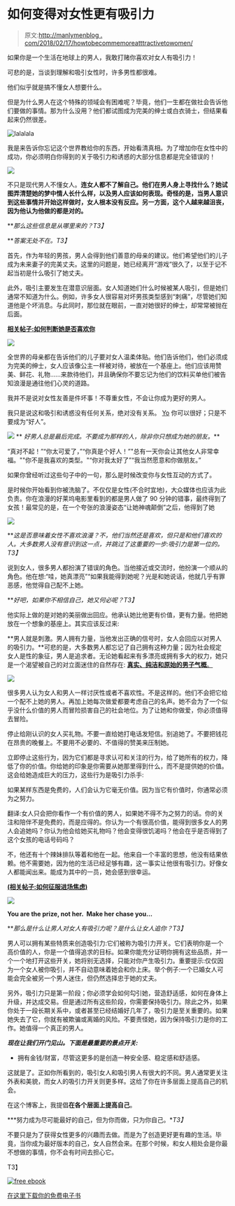 # 如何变得对女性更有吸引力

> 原文:[http://manlymenblog . com/2018/02/17/howtobecommemoreatttractivetowomen/](http://manlymenblog.com/2018/02/17/howtobecomemoreatttractivetowomen/)

如果你是一个生活在地球上的男人，我敢打赌你喜欢对女人有吸引力！

可悲的是，当谈到理解和吸引女性时，许多男性都很难。

他们似乎就是搞不懂女人想要什么。

但是为什么男人在这个特殊的领域会有困难呢？毕竟，他们一生都在做社会告诉他们要做的事情。那为什么没用？他们都试图成为完美的绅士或白衣骑士，但结果看起来仍然很差。

![lalalala](../Images/e0b59739bca49f899df7e687db44bc62.png)

我是来告诉你忘记这个世界教给你的东西，开始看清真相。为了增加你在女性中的成功，你必须明白你得到的关于吸引力和诱惑的大部分信息都是完全错误的！

![](../Images/4114eb84e881b83b5913e887c492ca1a.png)

不只是现代男人不懂女人。**连女人都不了解自己。他们在男人身上寻找什么？她试图弄清楚她的梦中情人长什么样，以及男人应该如何表现。奇怪的是，当男人意识到这些事情并开始这样做时，女人根本没有反应。另一方面，这个人越来越沮丧，因为他认为他做的都是对的。**

***那么这些信息是从哪里来的？*T3】**

***答案无处不在。*T3】**

首先，作为年轻的男孩，男人会得到他们善意的母亲的建议。他们希望他们的儿子成为未来妻子的完美丈夫。这里的问题是，她已经离开“游戏”很久了，以至于记不起当初是什么吸引了她丈夫。

此外，吸引主要发生在潜意识层面。女人知道她们什么时候被某人吸引，但是她们通常不知道为什么。例如，许多女人很容易对坏男孩类型感到“刺痛”，尽管她们知道他是个坏消息。与此同时，那位就在眼前，一直对她很好的绅士，却常常被抛在后面。

**[相关帖子:如何判断她是否喜欢你](http://manlymenblog.com/2018/12/22/how-to-tell-if-she-likes-you/)**

![](../Images/15f421ac5f577c0951eac61ae36cce02.png)

全世界的母亲都在告诉他们的儿子要对女人温柔体贴。他们告诉他们，他们必须成为完美的绅士，女人应该像公主一样被对待，被放在一个基座上。他们应该用赞美、鲜花、礼物……来款待他们，并且确保你不要忘记为他们的饮料买单他们被告知浪漫是通往他们心灵的道路。

我并不是说对女性友善是件坏事！不尊重女性，不会让你成为更好的男人。

我只是说这和吸引和诱惑没有任何关系，绝对没有关系。 [Yo](http://manlymenblog.com/2018/02/17/become-the-alphamale/) 你可以很好；只是不要成为“好人”。

![](../Images/bf550e102d32136e81dd868179ea0c82.png) ** *好男人总是最后完成。不要成为那样的人，除非你只想成为她的朋友。***

“真对不起！”“你太可爱了，”“你真是个好人！”"总有一天你会让其他女人非常幸福。""你不是我喜欢的类型。"“你对我太好了”“我当然愿意和你做朋友。”

如果你曾经听过这些句子中的一句，那么是时候改变你与女性互动的方式了。

是时候你开始看到你被洗脑了。不仅仅是女性(不合时宜地)，大众媒体也应该为此负责。你在浪漫的好莱坞电影里看到的都是男人做了 90 分钟的错事，最终得到了女孩！最常见的是，在一个夸张的浪漫姿态“让她神魂颠倒”之后，他得到了她

![](../Images/64748ea40fad85d224104e5c5dea5b38.png)

***这是否意味着女性不喜欢浪漫？不，他们当然还是喜欢，但只是和他们喜欢的人。大多数男人没有意识到这一点，并跳过了这重要的一步:吸引力是第一位的。*T3】**

说到女人，很多男人都扮演了错误的角色。当他接近或交流时，他扮演一个顺从的角色。他在想:“哇，她真漂亮”“如果我能得到她呢？光是和她说话，他就几乎有罪恶感，他觉得自己配不上她。

***好吧，如果你不相信自己，她又何必呢？*T3】**

他实际上做的是对她的美丽做出回应。他承认她比他更有价值，更有力量。他把她放在一个想象的基座上。其实应该反过来:

**男人就是刺激。男人拥有力量，当他发出正确的信号时，女人会回应以对男人的吸引力。**可悲的是，大多数男人都忘记了自己拥有这种力量；因为社会规定女人是性的象征，男人是追求者。无论她看起来有多漂亮或拥有多大的权力，她只是一个渴望被自己的对立面迷住的自然存在: [**真实、纯洁和原始的男子气概**。](http://manlymenblog.com/2018/02/17/become-the-alphamale/)

![](../Images/ceae76e91fe053e0a70701e1380071dd.png)

很多男人认为女人和男人一样讨厌性或者不喜欢性。不是这样的。他们不会把它给一个配不上她的男人。再加上她每次做爱都要考虑自己的名声。她不会为了一个似乎没什么价值的男人而冒险损害自己的社会地位。为了让她和你做爱，你必须值得去冒险。

停止给刚认识的女人买礼物。不要一直给她打电话发短信。别追她了。不要把钱花在昂贵的晚餐上。不要用不必要的、不值得的赞美来压制她。

立即停止这些行为，因为它们都是寻求认可和关注的行为，给了她所有的权力，降低了你的价值。你给她的印象是你需要从她那里得到什么，而不是提供她的价值。这会给她造成巨大的压力，这些行为是吸引力杀手:

如果某样东西是免费的，人们会认为它毫无价值。因为当它有价值时，你通常必须为之努力。

翻译:女人只会把你看作一个有价值的男人，如果她不得不为之努力的话。你的关注和陪伴不是免费的，而是应得的。你认为一个有很高价值，能得到很多女人的男人会追她吗？你认为他会给她买礼物吗？他会变得很饥渴吗？他会在乎是否得到了这个女孩的电话号码吗？

不，他还有十个辣妹排队等着和他在一起。他来自一个丰富的思想，他没有结果依赖。他不需要她，因为他的生活已经足够有趣，这一事实让他很有吸引力。好像女人都能闻出来。能成为其中的一员，她会感到很幸运。

**[(相关帖子:如何征服进场焦虑)](http://manlymenblog.com/2018/11/05/conquer-approach-anxiety/)**

![](../Images/f25a4966459d89c77aa298b4edb35a73.png)

**You are the prize, not her.  Make her chase you…**

***那么是什么让男人对女人有吸引力呢？是什么让女人追你？*T3】**

男人可以拥有某些特质来创造吸引力:它们被称为吸引力开关。它们表明你是一个高价值的人，你是一个值得追求的目标。如果你能充分证明你拥有这些品质，并一个一个地打开这些开关，她将别无选择，只能对你产生吸引力。重要提示:仅仅因为一个女人被你吸引，并不自动意味着她会和你上床。举个例子:一个已婚女人可能会完全被另一个男人迷住，但仍然选择忠于她的丈夫。

另外，吸引力只是第一阶段；你必须学会如何勾引她，营造舒适感，如何在身体上升级，并达成交易。但是通过所有这些阶段，你需要保持吸引力。除此之外，如果你处于一段长期关系中，或者甚至已经结婚好几年了，吸引力是至关重要的。如果她失去了它，你就有被欺骗或离婚的风险。不要责怪她，因为保持吸引力是你的工作。她值得一个真正的男人。

***现在让我们开门见山。下面是最重要的景点开关:***

*   拥有金钱/财富，尽管这更多的是创造一种安全感、稳定感和舒适感。

这就是了。正如你所看到的，吸引女人和吸引男人有很大的不同。男人通常更关注外表和美貌，而女人的吸引力开关则更多样。这给了你在许多层面上提高自己的机会。

在这个博客上，我提倡**在各个层面上提高自己**。

***努力成为尽可能最好的自己，但为你而做，只为你自己。**T3】*

不要只是为了获得女性更多的兴趣而去做。而是为了创造更好更有趣的生活。毕竟，当你成为最好版本的自己，女人自然会来。在那个时候，和女人相处会是你最不想做的事情，你不会有时间去担心它。

T3】

[![free ebook](../Images/881212d3531e05bd6c6cc141f622777b.png)](https://i0.wp.com/manlymenblog.com/wp-content/uploads/2021/10/Free-E-book.png)

[在这里下载你的免费电子书](https://mailchi.mp/896b52eba5bd/manly-men-blog-e-book)